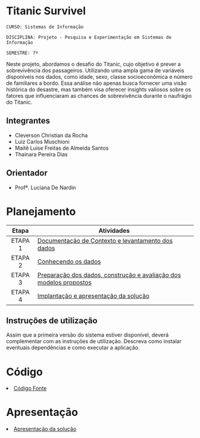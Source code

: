# Titanic Survivel

`CURSO: Sistemas de Informação`

`DISCIPLINA: Projeto - Pesquisa e Experimentação em Sistemas de Informação`

`SEMESTRE: 7º`

Neste projeto, abordamos o desafio do Titanic, cujo objetivo é prever a sobrevivência dos passageiros. Utilizando uma ampla gama de variáveis disponíveis nos dados, como idade, sexo, 
classe socioeconômica e número de familiares a bordo. Essa análise não apenas busca fornecer uma visão histórica do desastre, mas também visa oferecer insights valiosos sobre os fatores
que influenciaram as chances de sobrevivência durante o naufrágio do Titanic.

## Integrantes

* Cleverson Christian da Rocha
* Luiz Carlos Muschioni
* Maitê Luise Freitas de Almeida Santos
* Thainara Pereira Dias

## Orientador

* Profª. Luciana De Nardin

# Planejamento

| Etapa         | Atividades |
|  :----:   | ----------- |
| ETAPA 1         |[Documentação de Contexto e levantamento dos dados](docs/contexto.md) <br> |
| ETAPA 2         |[Conhecendo os dados](docs/conhecendo-dados.md) <br> |
| ETAPA 3         |[Preparação dos dados, construção e avaliação dos modelos propostos](docs/construindo-modelos.md) |
| ETAPA 4        |[Implantação e apresentação da solução](docs/implantação-apresentacao.md) <br>  |

## Instruções de utilização

Assim que a primeira versão do sistema estiver disponível, deverá complementar com as instruções de utilização. Descreva como instalar eventuais dependências e como executar a aplicação.

# Código

<li><a href="src/README.md"> Código Fonte</a></li>

# Apresentação

<li><a href="presentation/README.md"> Apresentação da solução</a></li>
